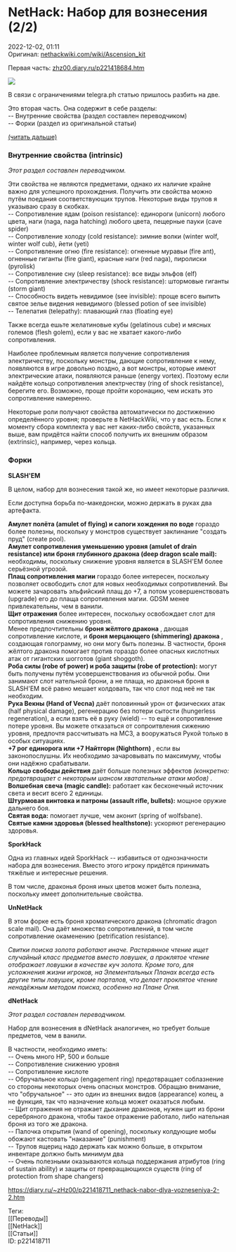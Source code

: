 NetHack: Набор для вознесения (2/2)
====================================

   
 2022-12-02, 01:11   
  Оригинал:  [nethackwiki.com/wiki/Ascension\_kit](https://nethackwiki.com/wiki/Ascension_kit)    
   
 Первая часть:  [zhz00.diary.ru/p221418684.htm](NetHack%20Набор%20для%20вознесения%20(12))    
   
   [![](https://i.yapx.ru/VCZQX.png)](https://yapx.ru/v/VCZQX)     
   
 В связи с ограничениями telegra.ph статью пришлось разбить на две.   
   
 Это вторая часть. Она содержит в себе разделы:   
 -- Внутренние свойства (раздел составлен переводчиком)   
 -- Форки (раздел из оригинальной статьи)   
   
  [(читать дальше)](https://zHz00.diary.ru/p221418711.htm?index=1#linkmore221418711m1)      
   
 ###   **Внутренние свойства (intrinsic)**

  *Этот раздел составлен переводчиком.*    
   
 Эти свойства не являются предметами, однако их наличие крайне важно для успешного прохождения. Получить эти свойства можно путём поедания соответствующих трупов. Некоторые виды трупов я указываю сразу в скобках.   
 -- Сопротивление ядам (poison resistance): единороги (unicorn) любого цвета, наги (naga, naga hatching) любого цвета, пещерные пауки (cave spider)   
 -- Сопротивление холоду (cold resistance): зимние волки (winter wolf, winter wolf cub), йети (yeti)   
 -- Сопротивление огню (fire resistance): огненные муравьи (fire ant), огненные гиганты (fire giant), красные наги (red naga), пиролиски (pyrolisk)   
 -- Сопротивление сну (sleep resistance): все виды эльфов (elf)   
 -- Сопротивление электричеству (shock resistance): штормовые гиганты (storm giant)   
 -- Способность видеть невидимое (see invisible): проще всего выпить святое зелье видения невидимого (blessed potion of see invisible)   
 -- Телепатия (telepathy): плавающий глаз (floating eye)   
   
 Также всегда ешьте желатиновые кубы (gelatinous cube) и мясных големов (flesh golem), если у вас не хватает какого-либо сопротивления.   
   
 Наиболее проблемным является получение сопротивления электричеству, поскольку монстры, дающие сопротивление к нему, появляются в игре довольно поздно, а вот монстры, которые имеют электрические атаки, появляются раньше (energy vortex). Поэтому если найдёте кольцо сопротивления электрчеству (ring of shock resistance), берегите его. Возможно, проще пройти коронацию, чем искать это сопротивление намеренно.   
   
 Некоторые роли получают свойства автоматически по достижению определённого уровня; проверьте в NetHackWiki, что у вас есть. Если к моменту сбора комплекта у вас нет каких-либо свойств, указанных выше, вам придётся найти способ получить их внешним образом (extrinsic), например, через кольца.   
   
   
 ###   **Форки**

  **SLASH'EM**    
   
 В целом, набор для вознесения такой же, но имеет некоторые различия.   
   
 Если доступна борьба по-македонски, можно держать в руках два артефакта.   
   
  **Амулет полёта (amulet of flying) и сапоги хождения по воде**  гораздо более полезны, поскольку у монстров существует заклинание "создать пруд" (create pool).   
  **Амулет сопротивления уменьшению уровня (amulet of drain resistance) или броня глубинного дракона (deep dragon scale mail):**  необходимы, поскольку снижение уровня является в SLASH'EM более серьёзной угрозой.   
  **Плащ сопротивления магии**  гораздо более интересен, поскольку позволяет освободить слот для новых необходимых сопротивлений. Вы можете зачаровать эльфийский плащ до +7, а потом усовершенствовать (upgrade) его до плаща сопротивления магии. GDSM менее привлекательны, чем в ванили.   
  **Щит отражения**  более интересен, поскольку освобождает слот для сопротивления снижению уровня.   
 Менее предпочтительны  **броня жёлтого дракона**  , дающая сопротивление кислоте, и  **броня мерцающего (shimmering) дракона**  , создающая голограмму, но они могу быть полезны. В частности, броня жёлтого дракона помогает против гораздо более опасных кислотных атак от гигантских шогготов (giant shoggoth).   
  **Роба силы (robe of power) и роба защиты (robe of protection):**  могут быть получены путём усовершенствования из обычной робы. Они занимают слот нательной брони, а не плаща, но драконья броня в SLASH'EM всё равно мешает колдовать, так что слот под неё не так необходим.   
  **Рука Векны (Hand of Vecna)**  даёт половинный урон от физических атак (half physical damage), регенерацию без потери сытости (hungerless regeneration), а если взять её в руку (wield) -- то ещё и сопротивление потере уровня. Вы можете отказаться от сопроитвления сижению уровня, предпочтя рассчитывать на MC3, а вооружаться Рукой только в особых ситуациях.   
  **+7 рог единорога или +7 Найтгорн (Nighthorn)**  , если вы законопослушны. Их необходимо зачаровывать по максимуму, чтобы они надёжно срабатывали.   
  **Кольцо свободы действия**  даёт больше полезных эффектов  *(конкретно: предотвращает с некоторым шансом хватательные атаки мобов)*  .   
  **Волшебная свеча (magic candle):**  работает как бесконечный источник света и весит всего 2 единицы.   
  **Штурмовая винтовка и патроны (assault rifle, bullets):**  мощное оружие дальнего боя.   
  **Святая вода:**  помогает лучше, чем аконит (spring of wolfsbane).   
  **Святые камни здоровья (blessed healthstone):**  ускоряют регенерацию здоровья.   
   
  **SporkHack**    
   
 Одна из главных идей SporkHack -- избавиться от однозначности набора для вознесения. Вместо этого игроку придётся принимать тяжёлые и интересные решения.   
   
 В том числе, драконья броня иных цветов может быть полезна, поскольку имеет дополнительные свойства.   
   
  **UnNetHack**    
   
 В этом форке есть броня хроматического дракона (chromatic dragon scale mail). Она даёт множество сопротивлений, в том числе сопротивление окаменению (petrification resistance).   
   
  *Свитки поиска золота работают иначе. Растерянное чтение ищет случайный класс предметов вместо ловушек, а проклятое чтение отображает ловушки в качестве куч золота. Кроме того, для усложнения жизни игроков, на Элементальных Планах всегда есть другие типы ловушек, кроме порталов, что делает проклятое чтение ненадёжным методом поиска, особенно на Плане Огня.*    
   
  **dNetHack**    
   
  *Этот раздел составлен переводчиком.*    
   
 Набор для вознесения в dNetHack аналогичен, но требует больше предметов, чем в ванили.   
   
 В частности, необходимо иметь:   
 -- Очень много HP, 500 и больше   
 -- Сопротивление снижению уровня   
 -- Сопротивление кислоте   
 -- Обручальное кольцо (engagement ring) предотвращает соблазнение со стороны некоторых очень опасных монстров. Обращаю внимание, что "обручальное" -- это один из внешних видов (appearance) колец, а не функция, так что назначение кольца может оказаться любым.   
 -- Щит отражения не отражает дыхание драконов, нужен щит из брони серебряного дракона, чтобы такое отражение работало, либо нательная броня из того же дракона.   
 -- Палочка открытия (wand of opening), поскольку колдующие мобы обожают кастовать "наказание" (punishment)   
 -- Трупов ящериц надо держать как можно больше, в открытом инвентаре должно быть минимум два   
 -- Очень полезными оказываются кольца поддержания атрибутов (ring of sustain ability) и защиты от превращающихся существ (ring of protection from shape changers)     
    
 <https://diary.ru/~zHz00/p221418711_nethack-nabor-dlya-vozneseniya-2-2.htm>   
   
 Теги:   
 [[Переводы]]   
 [[NetHack]]   
 [[Статьи]]   
 ID: p221418711